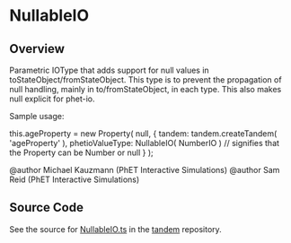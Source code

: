 # NullableIO

## Overview

Parametric IOType that adds support for null values in toStateObject/fromStateObject. This type is to
prevent the propagation of null handling, mainly in to/fromStateObject, in each type. This also makes null
explicit for phet-io.

Sample usage:

 this.ageProperty = new Property( null, {
   tandem: tandem.createTandem( 'ageProperty' ),
   phetioValueType: NullableIO( NumberIO ) // signifies that the Property can be Number or null
} );

@author Michael Kauzmann (PhET Interactive Simulations)
@author Sam Reid (PhET Interactive Simulations)



## Source Code

See the source for [NullableIO.ts](https://github.com/phetsims/tandem/blob/main/js/types/NullableIO.ts) in the [tandem](https://github.com/phetsims/tandem) repository.
